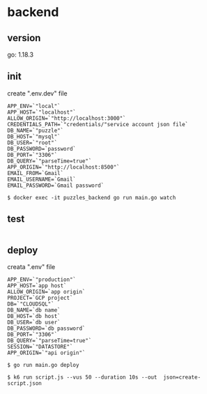 # backend

## version
go: 1.18.3

## init
create ".env.dev" file
```
APP_ENV=`"local"`
APP_HOST=`"localhost"`
ALLOW_ORIGIN=`"http://localhost:3000"`
CREDENTIALS_PATH=`"credentials/"service account json file`
DB_NAME=`"puzzle"`
DB_HOST=`"mysql"`
DB_USER=`"root"`
DB_PASSWORD=`password`
DB_PORT=`"3306"`
DB_QUERY=`"parseTime=true"`
APP_ORIGIN=`"http://localhost:8500"`
EMAIL_FROM=`Gmail`
EMAIL_USERNAME=`Gmail`
EMAIL_PASSWORD=`Gmail password`
```
```
$ docker exec -it puzzles_backend go run main.go watch
```

## test
```
```

## deploy
creata ".env" file
```
APP_ENV=`"production"`
APP_HOST=`app host`
ALLOW_ORIGIN=`app origin`
PROJECT=`GCP project`
DB=`"CLOUDSQL"`
DB_NAME=`db name`
DB_HOST=`db host`
DB_USER=`db user`
DB_PASSWORD=`db password`
DB_PORT=`"3306"`
DB_QUERY=`"parseTime=true"`
SESSION=`"DATASTORE"`
APP_ORIGIN=`"api origin"`
```
```
$ go run main.go deploy
```

```
$ k6 run script.js --vus 50 --duration 10s --out  json=create-script.json
```